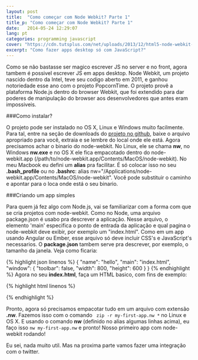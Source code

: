 ```yaml
---
layout: post
title:  "Como começar com Node Webkit? Parte 1"
title_p: "Como começar com Node Webkit? Parte 1"
date:   2014-05-24 12:29:07
lang: pt
categories: programming javascript
cover: "https://cdn.tutsplus.com/net/uploads/2013/12/html5-node-webkit-retina-preview.png"
excerpt: "Como fazer apps desktop só com JavaScript?"
---
```

Como se não bastasse ser magico escrever JS no server e no front, agora tambem é possivel
escrever JS em apps desktop. Node Webkit, um projeto nascido dentro da Intel, teve seu codigo
aberto em 2011, e ganhou notoriedade esse ano com o projeto PopcornTime. O projeto provê a plataforma Node.js dentro do browser Webkit, que foi extendido
para dar poderes de manipulação do browser aos desenvolvedores que antes eram impossiveis.

###Como instalar?

O projeto pode ser instalado no OS X, Linux e Windows muito facilmente. Para tal, entre na seção de downloads do [projeto no github](https://github.com/rogerwang/node-webkit#downloads),
baixe o arquivo apropriado para você, extraia e se lembre do local onde ele está.
Agora precisamos achar o binario do node-webkit. No Linux, ele se chama **nw**, no Windows **nw.exe** e no OS X ele fica empacotado dentro do node-webkit.app (/path/to/node-webkit.app/Contents/MacOS/node-webkit).
No meu Macbook eu defini um **alias** pra facilitar. É só colocar isso no seu **.bash_profile** ou no **.bashrc**:
alias nw="/Applications/node-webkit.app/Contents/MacOS/node-webkit". Você pode substituir o caminho e apontar para o loca onde está o seu binario.

###Criando um app simples

Para quem já fez algo com Node.js, vai se familiarizar com a forma com que se cria projetos com node-webkit.
Como no Node, uma arquivo package.json é usabo pra descrever a aplicação. Nesse arquivo, o elemento 'main' especifica o ponto de entrada da aplicação e qual pagina o node-webkit deve exibir, por exemplo um "index.html". Como em um app usando Angular ou Ember,
esse arquivo só deve incluir CSS's e JavaScript's necessarios. O **package.json** tambem serve pra descrever, por exemplo, o tamanho da janela. Veja como ficaria:

{% highlight json linenos %}
{
  "name": "hello",
  "main": "index.html",
  "window": {
    "toolbar": false,
    "width": 800,
    "height": 600
  }
}
{% endhighlight %}
Agora no seu **index.html**, faça um HTML basico, com fins de exemplo:

{% highlight html linenos %}
<!DOCTYPE html>
<html>
  <head>
    <title>Meu Primeiro App Node Webkit</title>
  </head>
  <body>

  </body>
</html>
{% endhighlight %}

Pronto, agora só precisamos empacotar tudo em um arquivo com extensão **.nw**. Fazemos isso com o comando ``` zip -r my-first-app.nw *``` no Linux e OS X.
E usando o comando **nw** (definido no alias algumas linhas acima), eu faço isso ```nw my-first-app.nw``` e pronto! Nosso primeiro app com node-webkit rodando!

Eu sei, nada muito util. Mas na proxima parte vamos fazer uma integração com o twitter.
